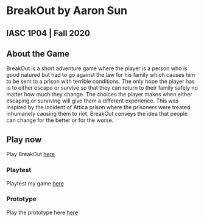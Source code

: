 # BreakOut by Aaron Sun
## IASC 1P04 | Fall 2020

## About the Game

BreakOut is a short adventure game where the player is a person who is good natured but had to go against the law for his family which causes him to be sent to a prison with terrible conditions. The only hope the player has is to either escape or survive so that they can return to their family safely no matter how much they change. The choices the player makes when either escaping or surviving will give them a different experience. This was inspired by the incident of Attica prison where the prisoners were treated inhumanely causing them to riot. BreakOut conveys the idea that people can change for the better or for the worse. 

## Play now

Play BreakOut [here](final_build/BreakOut_FinalBuild.html)

### Playtest

Playtest my game [here](playtest/playtest)

### Prototype

Play the prototype here [here](prototype/TwineGamePrototype.html)
